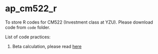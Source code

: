 # ap_cm522_r

To store R codes for CM522 (Investment class at YZU). Please download code from `code` folder.

List of code practices:

1. Beta calculation, please read [here](https://even-oviraptor-d63.notion.site/Code-01-Beta-calculation-91b2f4c0045c41778cfc7c570ddfddf1)
